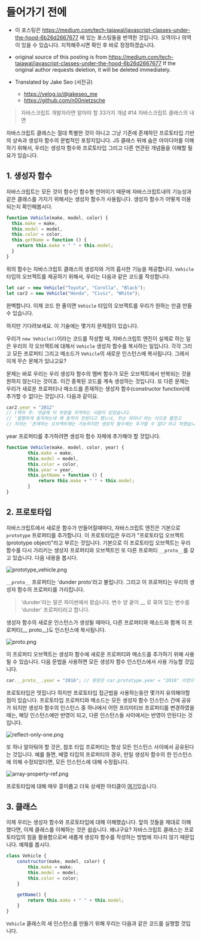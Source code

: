 # 들어가기 전에
- 이 포스팅은 https://medium.com/tech-tajawal/javascript-classes-under-the-hood-6b26d2667677 에 있는 포스팅들을 번역한 것입니다. 오역이나 의역이 있을 수 있습니다. 지적해주시면 확인 후 바로 정정하겠습니다.

- original source of this posting is from https://medium.com/tech-tajawal/javascript-classes-under-the-hood-6b26d2667677 If the original author requests deletion, it will be deleted immediately.

- Translated by Jake Seo (서진규)

	- https://velog.io/@jakeseo_me
	- https://github.com/n00nietzsche

> 자바스크립트 개발자라면 알아야 할 33가지 개념 #14 자바스크립트 클래스의 내면

자바스크립트 클래스는 절대 특별한 것이 아니고 그냥 기존에 존재하던 프로토타입 기반의 상속과 생성자 함수의 문법적인 포장지입니다. JS 클래스 뒤에 숨은 아이디어를 이해하기 위해서, 우리는 생성자 함수와 프로토타입 그리고 다른 연관된 개념들을 이해할 필요가 있습니다.

## 1. 생성자 함수

자바스크립트는 모든 것이 함수인 함수형 언어이기 때문에 자바스크립트내의 기능성과 같은 클래스를 가지기 위해서는 생성자 함수가 사용됩니다. 생성자 함수가 어떻게 이용되는지 확인해봅시다.

```js
function Vehicle(make, model, color) {
  this.make = make,
  this.model = model,
  this.color = color,
  this.getName = function () {
    return this.make + " " + this.model;
  }
}
```

위의 함수는 자바스크립트 클래스의 생성자와 거의 흡사한 기능을 제공합니다. `Vehicle` 타입의 오브젝트를 제공하기 위해서, 우리는 다음과 같은 코드를 작성합니다.

```js
let car = new Vehicle("Toyota", "Corolla", "Black");
let car2 = new Vehicle("Honda", "Civic", "White");
```

완벽합니다. 이제 코드 한 줄이면 `Vehicle` 타입의 오브젝트를 우리가 원하는 만큼 만들 수 있습니다.

하지만 기다려보세요. 이 기술에는 몇가지 문제점이 있습니다.

우리가 `new Vehicle()`이라는 코드를 작성할 때, 자바스크립트 엔진이 실제로 하는 일은 우리의 각 오브젝트에 대해서 `Vehicle` 생성자 함수를 복사하는 일입니다. 각각 그리고 모든 프로퍼티 그리고 메소드가 `Vehicle`의 새로운 인스턴스에 복사됩니다. 그래서 이게 무슨 문제가 있냐고요?

문제는 바로 우리는 우리 생성자 함수의 멤버 함수가 모든 오브젝트에서 반복되는 것을 원하지 않는다는 것이죠. 이건 중복된 코드를 계속 생성하는 것입니다. 또 다른 문제는 우리가 새로운 프로퍼티나 메소드를 존재하는 생성자 함수(constructor function)에 추가할 수 없다는 것입니다. 다음과 같이요.

```js
car2.year = "2012"
// (역자 주: 댓글에 이 부분을 지적하는 사람이 있었습니다. 
// '멀쩡하게 동작하는데 왜 동작이 안된다고 했느냐, 무슨 의미냐'라는 식으로 물었고
// 저자는 '존재하는 오브젝트에는 가능하지만 생성자 함수에는 추가할 수 없다'라고 하였습니다.)
```

year 프로퍼티를 추가하려면 생성자 함수 자체에 추가해야 할 것입니다.

```js
function Vehicle(make, model, color, year) {
        this.make = make,
        this.model = model,
        this.color = color,
        this.year = year,
        this.getName = function () {
            return this.make + " " + this.model;
        }
}
```

## 2. 프로토타입

자바스크립트에서 새로운 함수가 만들어질때마다, 자바스크립트 엔진은 기본으로 `prototype` 프로퍼티를 추가합니다. 이 프로토타입은 우리가 "프로토타입 오브젝트(prototype object)"라고 부르는 것입니다. 기본으로 이 프로토타입 오브젝트는 우리 함수를 다시 가리키는 생성자 프로퍼티와 오브젝트인 또 다른 프로퍼티 `__proto__`를 갖고 있습니다. 다음 내용을 봅시다.

![prototype_vehicle.png](https://images.velog.io/post-images/jakeseo_me/cb10c840-6d40-11e9-ab15-13f9dbc8bf26/prototypevehicle.png)

`__proto__` 프로퍼티는 'dunder proto'라고 불립니다. 그리고 이 프로퍼티는 우리의 생성자 함수의 프로퍼티를 가리킵니다. 

> 'dunder'라는 말은 파이썬에서 왔습니다. 변수 양 끝이 __ 로 묶여 있는 변수를 'dunder' 프로퍼티라고 합니다.

생성자 함수의 새로운 인스턴스가 생성될 때마다, 다른 프로퍼티와 메소드와 함께 이 프로퍼티(__ proto__)도 인스턴스에 복사됩니다.

![__proto__.png](https://images.velog.io/post-images/jakeseo_me/879dfa50-6d41-11e9-b42a-4f5031e9c328/proto.png)

이 프로퍼티 오브젝트는 생성자 함수에 새로운 프로퍼티와 메소드를 추가하기 위해 사용될 수 있습니다. 다음 문법을 사용하면 모든 생성자 함수 인스턴스에서 사용 가능할 것입니다.

```js
car.__proto__.year = "2016"; // 원문은 car.prototype.year = "2016" 이었으나 현재는 동작하지 않는 코드입니다.
```

프로토타입은 멋집니다 하지만 프로토타입 접근법을 사용하는동안 몇가지 유의해야할 점이 있습니다. 프로토타입 프로퍼티와 메소드는 모든 생성자 함수 인스턴스 간에 공유가 되지만 생성자 함수의 인스턴스 중 하나에서 어떤 프리미티브 프로퍼티를 변경하였을 때는, 해당 인스턴스에만 반영이 되고, 다른 인스턴스들 사이에서는 반영이 안된다는 것입니다.

![reflect-only-one.png](https://images.velog.io/post-images/jakeseo_me/20686620-6d43-11e9-b42a-4f5031e9c328/reflect-only-one.png)

또 하나 알아둬야 할 것은, 참조 타입 프로퍼티는 항상 모든 인스턴스 사이에서 공유된다는 것입니다. 예를 들면, 배열 타입의 프로퍼티의 경우, 만일 생성자 함수의 한 인스턴스에 의해 수정되었다면, 모든 인스턴스에 대해 수정됩니다.

![array-property-ref.png](https://images.velog.io/post-images/jakeseo_me/b79da870-6d43-11e9-b42a-4f5031e9c328/array-property-ref.png)

프로토타입에 대해 매우 흥미롭고 더욱 상세한 아티클이 [여기](https://hackernoon.com/prototypes-in-javascript-5bba2990e04b)있습니다.

## 3. 클래스

이제 우리는 생성자 함수와 프로토타입에 대해 이해했습니다. 앞의 것들을 제대로 이해했다면, 이제 클래스를 이해하는 것은 쉽습니다. 왜냐구요? 자바스크립트 클래스는 프로토타입의 힘을 활용함으로써 새롭게 생성자 함수를 작성하는 방법에 지나지 않기 때문입니다. 예제를 봅시다.

```js
class Vehicle {
    constructor(make, model, color) {
        this.make = make;
        this.model = model;
        this.color = color;
    }

    getName() {
        return this.make + " " + this.model;
    }
}
```

`Vehicle` 클래스의 새 인스턴스를 만들기 위해 우리는 다음과 같은 코드를 실행할 것입니다.

